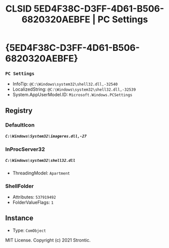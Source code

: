 ﻿---
title: "CLSID 5ED4F38C-D3FF-4D61-B506-6820320AEBFE | PC Settings"
excerpt: What is COM-Object CLSID 5ED4F38C-D3FF-4D61-B506-6820320AEBFE?
---

# {5ED4F38C-D3FF-4D61-B506-6820320AEBFE}

### `PC Settings`
* InfoTip: `@C:\Windows\system32\shell32.dll,-32540`
* LocalizedString: `@C:\Windows\system32\shell32.dll,-32539`
* System.AppUserModel.ID: `Microsoft.Windows.PCSettings`

## Registry


### DefaultIcon

##### `C:\Windows\System32\imageres.dll,-27`

### InProcServer32

##### `C:\Windows\system32\shell32.dll`
* ThreadingModel: `Apartment`

### ShellFolder

* Attributes: `537919492`
* FolderValueFlags: `1`

## Instance

* Type: `ComObject`

MIT License. Copyright (c) 2021 Strontic.


